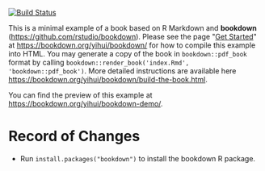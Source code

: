 [![Build Status](https://travis-ci.com/rstudio/bookdown-demo.svg?branch=master)](https://travis-ci.com/rstudio/bookdown-demo)

This is a minimal example of a book based on R Markdown and **bookdown** (https://github.com/rstudio/bookdown). Please see the page "[Get Started](https://bookdown.org/yihui/bookdown/get-started.html)" at https://bookdown.org/yihui/bookdown/ for how to compile this example into HTML. You may generate a copy of the book in `bookdown::pdf_book` format by calling `bookdown::render_book('index.Rmd', 'bookdown::pdf_book')`. More detailed instructions are available here https://bookdown.org/yihui/bookdown/build-the-book.html.

You can find the preview of this example at https://bookdown.org/yihui/bookdown-demo/.

# Record of Changes

  - Run `install.packages("bookdown")` to install the bookdown R package.
